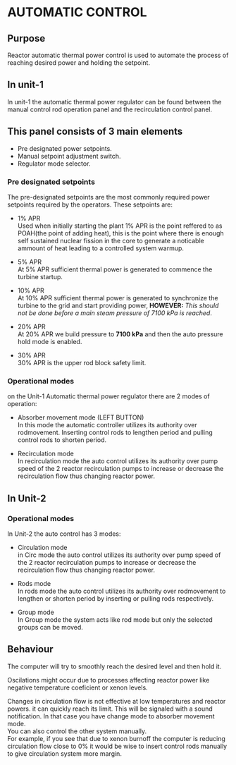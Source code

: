 # AUTOMATIC CONTROL

## Purpose
Reactor automatic thermal power control is used to automate the process of reaching desired power and holding the setpoint.

## In unit-1
In unit-1 the automatic thermal power regulator can be found between the manual control rod operation panel and the recirculation control panel.

## This panel consists of 3 main elements
 - Pre designated power setpoints.
 - Manual setpoint adjustment switch.
 - Regulator mode selector.

### Pre designated setpoints
The pre-designated setpoints are the most commonly required power setpoints required by the operators. These setpoints are:

- 1% APR  
 Used when initially starting the plant 1% APR is the point reffered to as POAH(the point of adding heat), this is the point where there is enough self sustained nuclear fission in the core to generate a noticable ammount of heat leading to a controlled system warmup.

- 5% APR  
At 5% APR sufficient thermal power is generated to commence the turbine startup.

- 10% APR  
At 10% APR sufficient thermal power is generated to synchronize the turbine to the grid and start providing power, **HOWEVER:** *This should not be done before a main steam pressure of 7100 kPa is reached*.

- 20% APR  
At 20% APR we build pressure to **7100 kPa** and then the auto pressure hold mode is enabled.

- 30% APR  
30% APR is the upper rod block safety limit.


### Operational modes
on the Unit-1 Automatic thermal power regulator there are 2 modes of operation:

- Absorber movement mode (LEFT BUTTON)  
In this mode the automatic controller utilizes its authority over rodmovement. Inserting control rods to lengthen period and pulling control rods to shorten period.

- Recirculation mode  
In recirculation mode the auto control utilizes its authority over pump speed of the 2 reactor recirculation pumps to increase or decrease the recirculation flow thus changing reactor power.


## In Unit-2

### Operational modes
In Unit-2 the auto control has 3 modes:  

- Circulation mode  
in Circ mode the auto control utilizes its authority over pump speed of the 2 reactor recirculation pumps to increase or decrease the recirculation flow thus changing reactor power.   

- Rods mode  
In rods mode the auto control utilizes its authority over rodmovement to lengthen or shorten period by inserting or pulling rods respectively.  

- Group mode  
In Group mode the system acts like rod mode but only the selected groups can be moved.


## Behaviour

The computer will try to smoothly reach the desired level and then hold it. 
 
Oscilations might occur due to processes affecting reactor power like negative temperature coeficient or xenon levels.

Changes in circulation flow is not effective at low temperatures and reactor powers.
it can quickly reach its limit. This will be signaled with a sound notification. In that case you have change mode to absorber movement mode.  
You can also control the other system manually.   
For example, if you see that due to xenon burnoff the computer is reducing circulation flow close to 0% it would be wise to insert control rods manually to give circulation system more margin.